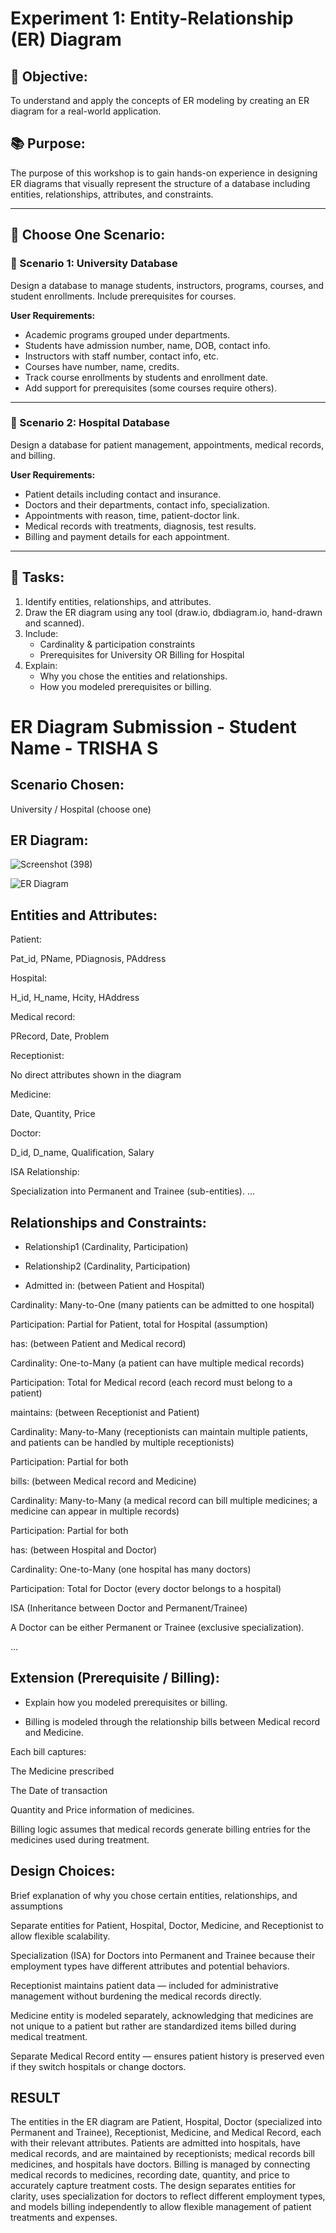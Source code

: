 # Experiment 1: Entity-Relationship (ER) Diagram

## 🎯 Objective:
To understand and apply the concepts of ER modeling by creating an ER diagram for a real-world application.

## 📚 Purpose:
The purpose of this workshop is to gain hands-on experience in designing ER diagrams that visually represent the structure of a database including entities, relationships, attributes, and constraints.

---

## 🧪 Choose One Scenario:

### 🔹 Scenario 1: University Database
Design a database to manage students, instructors, programs, courses, and student enrollments. Include prerequisites for courses.

**User Requirements:**
- Academic programs grouped under departments.
- Students have admission number, name, DOB, contact info.
- Instructors with staff number, contact info, etc.
- Courses have number, name, credits.
- Track course enrollments by students and enrollment date.
- Add support for prerequisites (some courses require others).

---

### 🔹 Scenario 2: Hospital Database
Design a database for patient management, appointments, medical records, and billing.

**User Requirements:**
- Patient details including contact and insurance.
- Doctors and their departments, contact info, specialization.
- Appointments with reason, time, patient-doctor link.
- Medical records with treatments, diagnosis, test results.
- Billing and payment details for each appointment.

---

## 📝 Tasks:
1. Identify entities, relationships, and attributes.
2. Draw the ER diagram using any tool (draw.io, dbdiagram.io, hand-drawn and scanned).
3. Include:
   - Cardinality & participation constraints
   - Prerequisites for University OR Billing for Hospital
4. Explain:
   - Why you chose the entities and relationships.
   - How you modeled prerequisites or billing.

# ER Diagram Submission - Student Name - TRISHA S

## Scenario Chosen:
University / Hospital (choose one)

## ER Diagram:

![Screenshot (398)](https://github.com/user-attachments/assets/61922e0f-7513-4773-83c2-38753d629dae)

![ER Diagram](er_diagram.png)

## Entities and Attributes:

Patient:

Pat_id, PName, PDiagnosis, PAddress

Hospital:

H_id, H_name, Hcity, HAddress

Medical record:

PRecord, Date, Problem

Receptionist:

No direct attributes shown in the diagram

Medicine:

Date, Quantity, Price

Doctor:

D_id, D_name, Qualification, Salary

ISA Relationship:

Specialization into Permanent and Trainee (sub-entities).
...

## Relationships and Constraints:
- Relationship1 (Cardinality, Participation)
- Relationship2 (Cardinality, Participation)

- Admitted in: (between Patient and Hospital)

Cardinality: Many-to-One (many patients can be admitted to one hospital)

Participation: Partial for Patient, total for Hospital (assumption)

has: (between Patient and Medical record)

Cardinality: One-to-Many (a patient can have multiple medical records)

Participation: Total for Medical record (each record must belong to a patient)

maintains: (between Receptionist and Patient)

Cardinality: Many-to-Many (receptionists can maintain multiple patients, and patients can be handled by multiple receptionists)

Participation: Partial for both

bills: (between Medical record and Medicine)

Cardinality: Many-to-Many (a medical record can bill multiple medicines; a medicine can appear in multiple records)

Participation: Partial for both

has: (between Hospital and Doctor)

Cardinality: One-to-Many (one hospital has many doctors)

Participation: Total for Doctor (every doctor belongs to a hospital)

ISA (Inheritance between Doctor and Permanent/Trainee)

A Doctor can be either Permanent or Trainee (exclusive specialization).


...

## Extension (Prerequisite / Billing):
- Explain how you modeled prerequisites or billing.

- Billing is modeled through the relationship bills between Medical record and Medicine.

Each bill captures:

The Medicine prescribed

The Date of transaction

Quantity and Price information of medicines.

Billing logic assumes that medical records generate billing entries for the medicines used during treatment.

## Design Choices:
Brief explanation of why you chose certain entities, relationships, and assumptions

Separate entities for Patient, Hospital, Doctor, Medicine, and Receptionist to allow flexible scalability.

Specialization (ISA) for Doctors into Permanent and Trainee because their employment types have different attributes and potential behaviors.

Receptionist maintains patient data — included for administrative management without burdening the medical records directly.

Medicine entity is modeled separately, acknowledging that medicines are not unique to a patient but rather are standardized items billed during medical treatment.

Separate Medical Record entity — ensures patient history is preserved even if they switch hospitals or change doctors.

## RESULT

The entities in the ER diagram are Patient, Hospital, Doctor (specialized into Permanent and Trainee), Receptionist, Medicine, and Medical Record, each with their relevant attributes. Patients are admitted into hospitals, have medical records, and are maintained by receptionists; medical records bill medicines, and hospitals have doctors. Billing is managed by connecting medical records to medicines, recording date, quantity, and price to accurately capture treatment costs. The design separates entities for clarity, uses specialization for doctors to reflect different employment types, and models billing independently to allow flexible management of patient treatments and expenses.
